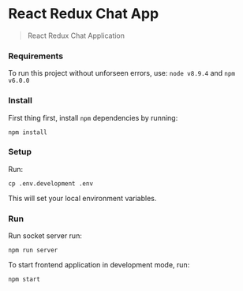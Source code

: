 # React Redux Chat App
> React Redux Chat Application

### Requirements

To run this project without unforseen errors, use: `node v8.9.4` and `npm v6.0.0`

### Install

First thing first, install `npm` dependencies by running:

    npm install


### Setup

Run:

    cp .env.development .env

This will set your local environment variables.


### Run

Run socket server run:

    npm run server


To start frontend application in development mode, run:

    npm start
